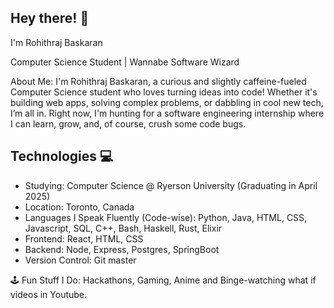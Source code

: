 Hey there! 👋
-----------

I'm Rohithraj Baskaran 

Computer Science Student | Wannabe Software Wizard

About Me:
I'm Rohithraj Baskaran, a curious and slightly caffeine-fueled Computer Science student who loves turning ideas into code! Whether it's building web apps, solving complex problems, or dabbling in cool new tech, I’m all in. Right now, I'm hunting for a software engineering internship where I can learn, grow, and, of course, crush some code bugs.

Technologies  💻
-------------

* Studying: Computer Science @ Ryerson University (Graduating in April 2025)
* Location: Toronto, Canada
* Languages I Speak Fluently (Code-wise): Python, Java, HTML, CSS, Javascript, SQL, C++, Bash, Haskell, Rust, Elixir
* Frontend: React, HTML, CSS
* Backend: Node, Express, Postgres, SpringBoot
* Version Control: Git master 

🕹️ Fun Stuff I Do: Hackathons, Gaming, Anime and Binge-watching what if videos in Youtube.

<!---
rohithrajbaskaran/rohithrajbaskaran is a ✨ special ✨ repository because its `README.md` (this file) appears on your GitHub profile.
You can click the Preview link to take a look at your changes.
--->
